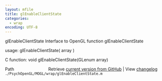 ```yaml
---
layout: mfile
title: glEnableClientState
categories:
  - wrap
encoding: UTF-8
---
```


glEnableClientState  Interface to OpenGL function glEnableClientState  

usage:  glEnableClientState( array )  

C function:  void glEnableClientState(GLenum array)  


<div class="code_header" style="text-align:right;">
  <span style="float:left;">Path&nbsp;&nbsp;</span> <span class="counter">Retrieve <a href=
  "https://raw.github.com/Psychtoolbox-3/Psychtoolbox-3/beta/./PsychOpenGL/MOGL/wrap/glEnableClientState.m">current version from GitHub</a> | View <a href=
  "https://github.com/Psychtoolbox-3/Psychtoolbox-3/commits/beta/./PsychOpenGL/MOGL/wrap/glEnableClientState.m">changelog</a></span>
</div>
<div class="code">
  <code>./PsychOpenGL/MOGL/wrap/glEnableClientState.m</code>
</div>
